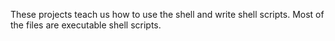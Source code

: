 These projects teach us how to use the shell and write shell scripts. Most of the files are executable shell scripts.